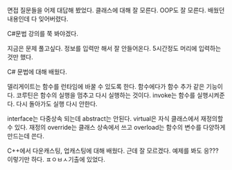 면접 질문들을 어제 대답해 봤었다. 클래스에 대해 잘 모른다. OOP도 잘 모른다. 배웠던 내용인데 다 잊어버렸다.

C#문법 강의를 쭉 봐야겠다. 

지금은 문제 풀고싶다. 정보를 입력만 해서 잘 안들어온다. 5시간정도 머리에 입력하는 것만 했다.

C# 문법에 대해 배웠다.

델리게이트는 함수를 런타임에 바꿀 수 있도록 한다. 함수에다가 함수 추가 같은 기능이다.
코루틴은 함수의 실행을 멈추고 다시 실행하는 것이다.
invoke는 함수를 실행시켜준다. 다시 돌아가도 실행 다시 안한다.

interface는 다중상속 되는데 abstract는 안된다.
virtual은 자식 클래스에서 재정의할 수 있다.
재정의 override는 클래스 상속에서 쓰고 overload는 함수의 변수를 다양하게 만드는데 쓴다.

C++에서 다운캐스팅, 업캐스팅에 대해 배웠다. 근데 잘 모르겠다.
예제를 봐도 응??? 이렇기만 하다. ㅍㅇㅂㅅ기출에 있었다.
